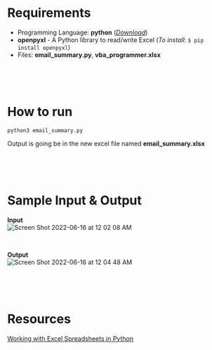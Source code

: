 # Requirements

- Programming Language: **python** ([_Download_](https://www.python.org/downloads/))
- **openpyxl** - A Python library to read/write Excel (_To install_: ```$ pip install openpyxl```)
- Files: **email_summary.py**, **vba_programmer.xlsx**

<br>
<br>
<br>

# How to run
```
python3 email_summary.py
```

Output is going be in the new excel file named **email_summary.xlsx**  

<br>
<br>
<br>

# Sample Input & Output

**Input**  
![Screen Shot 2022-06-16 at 12 02 08 AM](https://user-images.githubusercontent.com/30683150/173988579-d4a79054-6988-4d45-9056-9c7de3735738.png)

<br>

**Output**  
![Screen Shot 2022-06-16 at 12 04 48 AM](https://user-images.githubusercontent.com/30683150/173988923-1273580a-02d1-4ca2-bfa2-f35d2e491c33.png)


<br>
<br>
<br>

# Resources
[Working with Excel Spreadsheets in Python](https://www.geeksforgeeks.org/working-with-excel-spreadsheets-in-python/)  


